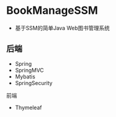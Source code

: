# BookManageSSM
- 基于SSM的简单Java Web图书管理系统

## 后端
- Spring
- SpringMVC
- Mybatis
- SpringSecurity

前端
- Thymeleaf

